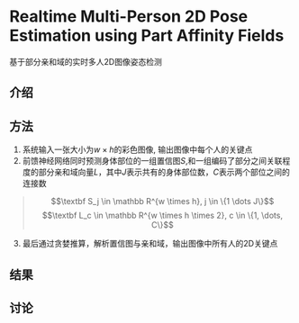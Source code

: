 <script type="text/javascript" src="http://cdn.mathjax.org/mathjax/latest/MathJax.js?config=default"></script>
# Realtime Multi-Person 2D Pose Estimation using Part Affinity Fields
基于部分亲和域的实时多人2D图像姿态检测

## 介绍

## 方法
1. 系统输入一张大小为$w\times h$的彩色图像, 输出图像中每个人的关键点
2. 前馈神经网络同时预测身体部位的一组置信图$S$,和一组编码了部分之间关联程度的部分亲和域向量$L$，其中$J$表示共有的身体部位数，$C$表示两个部位之间的连接数
> $$\textbf S_j \in \mathbb R^{w \times h}, j \in \{1 \dots J\}$$
> $$\textbf L_c \in \mathbb R^{w \times h \times 2}, c \in \{1, \dots, C\}$$

3. 最后通过贪婪推算，解析置信图与亲和域，输出图像中所有人的2D关键点

## 结果

## 讨论

